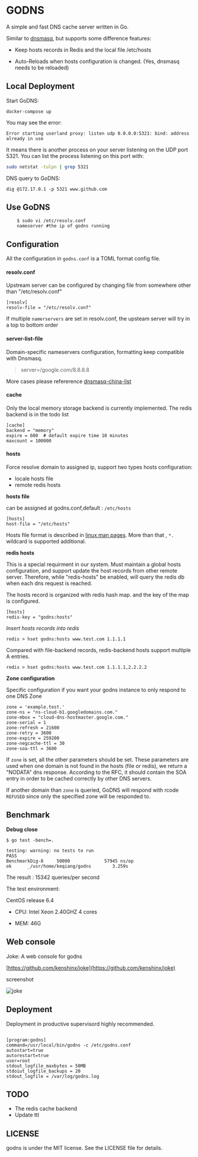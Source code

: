 # GODNS

A simple and fast DNS cache server written in Go.


Similar to [dnsmasq](http://www.thekelleys.org.uk/dnsmasq/doc.html), but supports some difference features:


* Keep hosts records in Redis and the local file /etc/hosts

* Auto-Reloads when hosts configuration is changed. (Yes, dnsmasq needs to be reloaded)


## Local Deployment

Start GoDNS:

```shell
docker-compose up
```

You may see the error:

```text
Error starting userland proxy: listen udp 0.0.0.0:5321: bind: address already in use
```

It means there is another process on your server listening on the UDP port 5321.
You can list the process listening on this port with:

```bash
sudo netstat -tulpn | grep 5321
```

DNS query to GoDNS:

```shell
dig @172.17.0.1 -p 5321 www.github.com
```

## Use GoDNS

		$ sudo vi /etc/resolv.conf
		nameserver #the ip of godns running

## Configuration

All the configuration in `godns.conf` is a TOML format config file.

#### resolv.conf

Upstream server can be configured by changing file from somewhere other than "/etc/resolv.conf"

```
[resolv]
resolv-file = "/etc/resolv.conf"
```
If multiple `namerservers` are set in resolv.conf, the upsteam server will try in a top to bottom order


#### server-list-file
Domain-specific nameservers configuration, formatting keep compatible with Dnsmasq.
>server=/google.com/8.8.8.8

More cases please refererence [dnsmasq-china-list](https://github.com/felixonmars/dnsmasq-china-list)


#### cache

Only the local memory storage backend is currently implemented.  The redis backend is in the todo list

```
[cache]
backend = "memory"
expire = 600  # default expire time 10 minutes
maxcount = 100000
```



#### hosts

Force resolve domain to assigned ip, support two types hosts configuration:

* locale hosts file
* remote redis hosts

__hosts file__

can be assigned at godns.conf,default : `/etc/hosts`

```
[hosts]
host-file = "/etc/hosts"
```
Hosts file format is described in [linux man pages](http://man7.org/linux/man-pages/man5/hosts.5.html).
More than that , `*.` wildcard is supported additional.


__redis hosts__

This is a special requirment in our system. Must maintain a global hosts configuration,
and support update the host records from other remote server.
Therefore, while "redis-hosts" be enabled, will query the redis db when each dns request is reached.

The hosts record is organized with redis hash map. and the key of the map is configured.

```
[hosts]
redis-key = "godns:hosts"
```

_Insert hosts records into redis_

```
redis > hset godns:hosts www.test.com 1.1.1.1
```

Compared with file-backend records, redis-backend hosts support multiple A entries.

```
redis > hset godns:hosts www.test.com 1.1.1.1,2.2.2.2
```

__Zone configuration__

Specific configuration if you want your godns instance to only respond to one DNS Zone

```
zone = 'example.test.'
zone-ns = "ns-cloud-b1.googledomains.com."
zone-mbox = "cloud-dns-hostmaster.google.com."
zone-serial = 1
zone-refresh = 21600
zone-retry = 3600
zone-expire = 259200
zone-negcache-ttl = 30
zone-soa-ttl = 3600
```

If `zone` is set, all the other parameters should be set. These parameters are
used when one domain is not found in the hosts (file or redis), we return a
"NODATA" dns response.  According to the RFC, it should contain the SOA entry
in order to be cached correctly by other DNS servers.

If another domain than `zone` is queried, GoDNS will respond with rcode `REFUSED`
since only the specified zone will be responded to.


## Benchmark


__Debug close__

```
$ go test -bench=.

testing: warning: no tests to run
PASS
BenchmarkDig-8     50000             57945 ns/op
ok      _/usr/home/keqiang/godns        3.259s
```

The result : 15342 queries/per second

The test environment:

CentOS release 6.4

* CPU:
Intel Xeon 2.40GHZ
4 cores

* MEM:
46G


## Web console

Joke: A web console for godns

[https://github.com/kenshinx/joke](https://github.com/kenshinx/joke)

screenshot

![joke](https://raw.github.com/kenshinx/joke/master/screenshot/joke.png)



## Deployment

Deployment in productive supervisord highly recommended.

```

[program:godns]
command=/usr/local/bin/godns -c /etc/godns.conf
autostart=true
autorestart=true
user=root
stdout_logfile_maxbytes = 50MB
stdoiut_logfile_backups = 20
stdout_logfile = /var/log/godns.log

```


## TODO

* The redis cache backend
* Update ttl

## LICENSE
godns is under the MIT license. See the LICENSE file for details.
